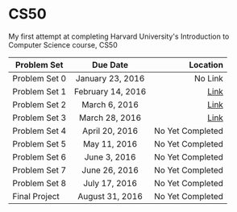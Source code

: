 # CS50
My first attempt at completing Harvard University's Introduction to Computer Science course, CS50


| Problem Set        | Due Date           | Location  |
| ------------- |:-------------:| -----:|
| Problem Set 0      | January 23, 2016   | No Link |
| Problem Set 1      | February 14, 2016  | [Link](https://github.com/f43154/CS50/tree/master/pset1) |
| Problem Set 2      | March 6, 2016      | [Link](https://github.com/f43154/CS50/tree/master/pset2) |
| Problem Set 3      | March 28, 2016     | [Link](https://github.com/f43154/CS50/tree/master/pset3) |
| Problem Set 4      | April 20, 2016     | No Yet Completed |
| Problem Set 5      | May 11, 2016       | No Yet Completed |
| Problem Set 6      | June 3, 2016       | No Yet Completed |
| Problem Set 7      | June 26, 2016      | No Yet Completed |
| Problem Set 8      | July 17, 2016      | No Yet Completed |
| Final Project      | August 31, 2016    | No Yet Completed |

